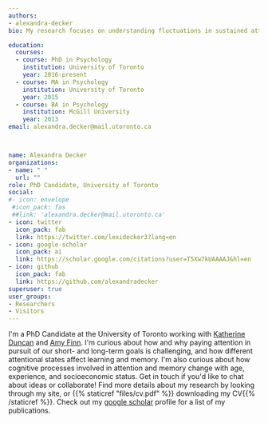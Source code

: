 ```yaml
---
authors:
- alexandra-decker
bio: My research focuses on understanding fluctuations in sustained attention and their influence on different learning systems. 

education:
  courses:
  - course: PhD in Psychology
    institution: University of Toronto
    year: 2016-present
  - course: MA in Psychology
    institution: University of Toronto
    year: 2015
  - course: BA in Psychology
    institution: McGill University
    year: 2013
email: alexandra.decker@mail.utoronto.ca



name: Alexandra Decker
organizations:
- name: " "
  url: ""
role: PhD Candidate, University of Toronto
social:
#- icon: envelope
 #icon_pack: fas
 ##link: 'alexandra.decker@mail.utoronto.ca'
- icon: twitter
  icon_pack: fab
  link: https://twitter.com/lexidecker3?lang=en
- icon: google-scholar
  icon_pack: ai
  link: https://scholar.google.com/citations?user=T5Xw7kUAAAAJ&hl=en
- icon: github
  icon_pack: fab
  link: https://github.com/alexandradecker
superuser: true
user_groups:
- Researchers
- Visitors
---
```




I'm a PhD Candidate at the University of Toronto working with <a href="http://duncanlab.org/index.php/people/">Katherine Duncan</a> and <a href="https://finnlandlab.org/">Amy Finn</a>. I'm curious about how and why paying attention in pursuit of our short- and long-term goals is challenging, and how different attentional states affect learning and memory. I'm also curious about how cognitive processes involved in attention and memory change with age, experience, and socioeconomic status. Get in touch if you'd like to chat about ideas or collaborate! Find more details about my research by looking through my site, or {{% staticref "files/cv.pdf" %}} downloading my CV{{% /staticref %}}. Check out my <a href = "https://scholar.google.com/citations?hl=en&user=T5Xw7kUAAAAJ&view_op=list_works&sortby=pubdate" >google scholar</a> profile for a list of my publications.



